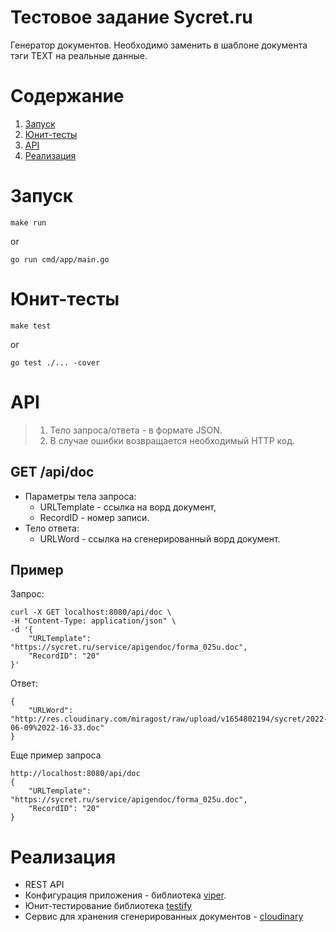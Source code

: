 # Тестовое задание Sycret.ru

Генератор документов. Необходимо заменить в шаблоне документа тэги TEXT на реальные данные. 

# Содержание

1. [Запуск](#Запуск)
2. [Юнит-тесты](#Юнит-тесты)
3. [API](#API)
4. [Реализация](#Реализация)

# Запуск

```
make run
```

or 

```
go run cmd/app/main.go
```

# Юнит-тесты

```
make test
```

or 

```
go test ./... -cover
```

# API

> 1) Тело запроса/ответа - в формате JSON.
> 2) В случае ошибки возвращается необходимый HTTP код.



## GET /api/doc

- Параметры тела запроса:
    - URLTemplate - ссылка на ворд документ,
    - RecordID - номер записи.
- Тело ответа:
    - URLWord - ссылка на сгенерированный ворд документ.

## Пример

Запрос:

```
curl -X GET localhost:8080/api/doc \
-H "Content-Type: application/json" \
-d '{
    "URLTemplate": "https://sycret.ru/service/apigendoc/forma_025u.doc",
    "RecordID": "20"
}'
```

Ответ:

```
{
    "URLWord": "http://res.cloudinary.com/miragost/raw/upload/v1654802194/sycret/2022-06-09%2022-16-33.doc"
}
```

Еще пример запроса

```
http://localhost:8080/api/doc
{
    "URLTemplate": "https://sycret.ru/service/apigendoc/forma_025u.doc",
    "RecordID": "20"
}
```

# Реализация

- REST API
- Конфигурация приложения - библиотека [viper](https://github.com/spf13/viper).
- Юнит-тестирование библиотека [testify](https://github.com/stretchr/testify)
- Сервис для хранения сгенерированных документов - [cloudinary](https://cloudinary.com/)
